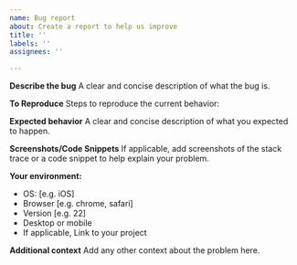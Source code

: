 ```yaml
---
name: Bug report
about: Create a report to help us improve
title: ''
labels: ''
assignees: ''

---
```


**Describe the bug**
A clear and concise description of what the bug is.

**To Reproduce**
Steps to reproduce the current behavior:

**Expected behavior**
A clear and concise description of what you expected to happen.

**Screenshots/Code Snippets**
If applicable, add screenshots of the stack trace or a code snippet to help explain your problem.

**Your environment:**
 - OS: [e.g. iOS]
 - Browser [e.g. chrome, safari]
 - Version [e.g. 22]
 - Desktop or mobile
 - If applicable, Link to your project

**Additional context**
Add any other context about the problem here.
